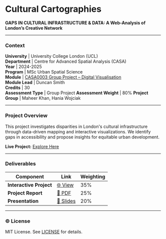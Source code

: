 # Cultural Cartographies  
**GAPS IN CULTURAL INFRASTRUCTURE & DATA: A Web-Analysis of London’s Creative Network**

---

### Context  
**University** | University College London (UCL)  
**Department** | Centre for Advanced Spatial Analysis (CASA)  
**Year** | 2024-2025  
**Program** | MSc Urban Spatial Science  
**Module** | [CASA0003 Group Project – Digital Visualisation](https://www.ucl.ac.uk/module-catalogue/modules/group-mini-project-digital-visualisation-CASA0003)  
**Module Lead** | Duncan Smith  
**Credits** | 30  
**Assessment Type** | Group Project
**Assessment Weight** | 80%
**Project Group** | Maheer Khan, Hania Wojciak  

---

### Project Overview  
This project investigates disparities in London's cultural infrastructure through data-driven mapping and interactive visualizations. We identify gaps in accessibility and propose insights for equitable urban development.  

**Live Project:** [Explore Here](https://hwojciak.github.io/CulturalCartographies/)  


---

### Deliverables  
| Component               | Link | Weighting |
|-------------------------|------|-----------|
| **Interactive Project** | [🌐 View](https://hwojciak.github.io/CulturalCartographies/) | 35% |
| **Project Report**      | [📄 PDF](https://github.com/Maheer-Maps/CulturalCartographies2/blob/main/Report/CASA0003%20Cultural%20Cartographies%20-%20A%20Web-Analysis%20of%20Gaps%20in%20Cultural%20Infrastructure%20%26%20Data%20in%20London%E2%80%99s%20Creative%20Network.pdf) | 25% |
| **Presentation**        | [🎤 Slides](https://github.com/Maheer-Maps/CulturalCartographies2/blob/main/Presentation/CASA0003Group3.pdf) | 20% |

---

### © License  
MIT License. See [LICENSE](LICENSE) for details.  
